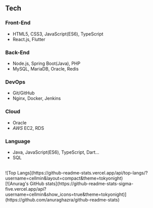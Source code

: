 ## Tech
### Front-End
- HTML5, CSS3, JavaScript(ES6), TypeScript
- React.js, Flutter

### Back-End
- Node.js, Spring Boot(Java), PHP
- MySQL, MariaDB, Oracle, Redis

### DevOps
- Git/GitHub
- Nginx, Docker, Jenkins

### Cloud
- Oracle
- *AWS* EC2, RDS

### Language
- Java, JavaScript(ES6), TypeScript, Dart...
- SQL
<br>
![Top Langs](https://github-readme-stats.vercel.app/api/top-langs/?username=cellmin&layout=compact&theme=tokyonight)

<br>
[![Anurag's GitHub stats](https://github-readme-stats-sigma-five.vercel.app/api?username=cellmin&show_icons=true&theme=tokyonight)](https://github.com/anuraghazra/github-readme-stats)
